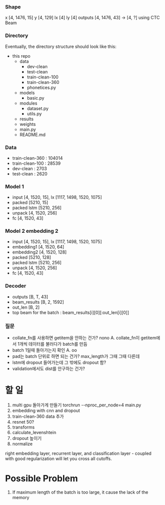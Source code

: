 ### Shape
x [4, 1476, 15]
y [4, 129]
lx [4]
ly [4]
outputs [4, 1476, 43] -> [4, ?] using CTC Beam

### Directory
Eventually, the directory structure should look like this:

* this repo
  * data
    * dev-clean
    * test-clean
    * train-clean-100
    * train-clean-360
    * phonetices.py
  * models
    * basic.py
  * modules
    * dataset.py
    * utils.py
  * results
  * weights
  * main.py
  * README.md

### Data
- train-clean-360 : 104014
- train-clean-100 : 28539
- dev-clean : 2703
- test-clean : 2620

### Model 1 
- input [4, 1520, 15], lx [1117, 1498, 1520, 1075]
- packed [5210, 15]
- packed lstm [5210, 256]
- unpack [4, 1520, 256]
- fc [4, 1520, 43]

### Model 2 embedding 2
- input [4, 1520, 15], lx [1117, 1498, 1520, 1075]
- embedding1 [4, 1520, 64]
- embedding2 [4, 1520, 128]
- packed [5210, 128]
- packed lstm [5210, 256]
- unpack [4, 1520, 256]
- fc [4, 1520, 43]

### Decoder 
- outputs [B, T, 43]
- beam_results [B, 2, 1592]
- out_len [B, 2]
- top beam for the batch : beam_results[i][0][:out_len[i][0]]

### 질문
- collate_fn를 사용하면 getitem을 안하는 건가? nono 
    A. collate_fn이 getitem에서 1개씩 데이터를 불러다가 batch를 만듬    
- batch 1일때 돌아가는지 확인
    A. oo
- pad는 batch 단위로 하면 되는 건가? max_length가 그때 그때 다른데
- lstm에 dropout 들어가는데 그 밖에도 dropout 함?
- validation에서도 dist를 안구하는 건가?

# 할 일
1. multi gpu 돌아가게 만들기
torchrun --nproc_per_node=4 main.py
2. embedding with cnn and dropout 
3. train-clean-360 data 추가  
4. resnet 50?
5. transforms
6. calculate_levenshtein
7. dropout 높이기
8. normalize

 right embedding layer, recurrent layer, and classification layer - coupled with good regularization will let you cross all cutoffs.

 # Possible Problem
 1. If maximum length of the batch is too large, it cause the lack of the memory